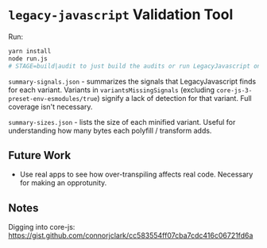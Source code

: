 # `legacy-javascript` Validation Tool

Run:

```sh
yarn install
node run.js
# STAGE=build|audit to just build the audits or run LegacyJavascript on them. Default does both.
```

`summary-signals.json` - summarizes the signals that LegacyJavascript finds for each variant. Variants in `variantsMissingSignals` (excluding `core-js-3-preset-env-esmodules/true`) signify a lack of detection for that variant. Full coverage isn't necessary.

`summary-sizes.json` - lists the size of each minified variant. Useful for understanding how many bytes each polyfill / transform adds.

## Future Work

* Use real apps to see how over-transpiling affects real code. Necessary for making an opprotunity.

## Notes

Digging into core-js: https://gist.github.com/connorjclark/cc583554ff07cba7cdc416c06721fd6a
